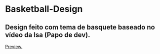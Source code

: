 # Basketball-Design

## Design feito com tema de basquete baseado no vídeo da Isa (Papo de dev).

[Preview.](https://imgur.com/anoIeBu)

